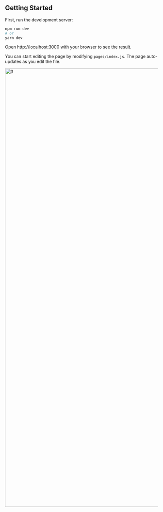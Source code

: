 ## Getting Started

First, run the development server:

```bash
npm run dev
# or
yarn dev
```

Open [http://localhost:3000](http://localhost:3000) with your browser to see the result.

You can start editing the page by modifying `pages/index.js`. The page auto-updates as you edit the file.


<img width="1440" alt="3" src="https://user-images.githubusercontent.com/53522170/169634092-eaf8b984-727f-4cd8-b514-c5eb387b87c2.png">
